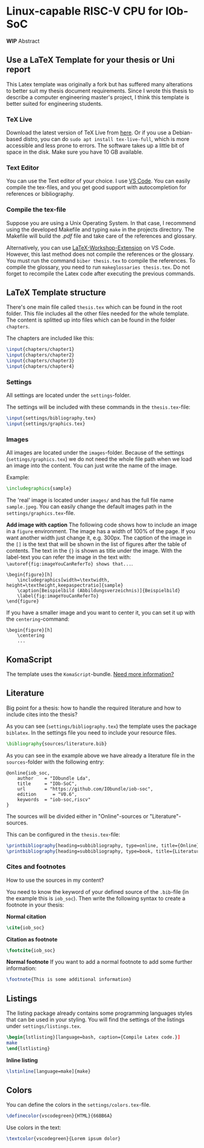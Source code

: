 # Linux-capable RISC-V CPU for IOb-SoC
**WIP** Abstract

## Use a LaTeX Template for your thesis or Uni report
This Latex template was originally a fork but has suffered many alterations to better suit my thesis document requirements. Since I wrote this thesis to describe a computer engineering master's project, I think this template is better suited for engineering students.

### TeX Live
Download the latest version of TeX Live from [here](https://www.tug.org/texlive/).
Or if you use a Debian-based distro, you can do `sudo apt install tex-live-full`, which is more accessible and less prone to errors.
The software takes up a little bit of space in the disk. Make sure you have 10 GB available.

### Text Editor
You can use the Text editor of your choice. I use [VS Code](https://code.visualstudio.com/). You can easily compile the tex-files, and you get good support with autocompletion for references or bibliography.

### Compile the tex-file
Suppose you are using a Unix Operating System. In that case, I recommend using the developed Makefile and typing `make` in the projects directory. The Makefile will build the *.pdf* file and take care of the references and glossary.

Alternatively, you can use [LaTeX-Workshop-Extension](https://marketplace.visualstudio.com/items?itemName=James-Yu.latex-workshop) on VS Code. However, this last method does not compile the references or the glossary. You must run the command `biber thesis.tex` to compile the references. To compile the glossary, you need to run `makeglossaries thesis.tex`. Do not forget to recompile the Latex code after executing the previous commands.

## LaTeX Template structure
There's one main file called `thesis.tex` which can be found in the root folder. This file includes all the other files needed for the whole template. The content is splitted up into files which can be found in the folder `chapters`.

The chapters are included like this:

```tex
\input{chapters/chapter1}
\input{chapters/chapter2}
\input{chapters/chapter3}
\input{chapters/chapter4}
```

### Settings
All settings are located under the `settings`-folder.

The settings will be included with these commands in the `thesis.tex`-file:

```tex
\input{settings/bibliography.tex}
\input{settings/graphics.tex}
```

### Images
All images are located under the `images`-folder. Because of the settings (`settings/graphics.tex`) we do not need the whole file path when we load an image into the content. You can just write the name of the image.

Example:

```tex
\includegraphics{sample}
```

The 'real' image is located under `images/` and has the full file name `sample.jpeg`. You can easily change the default images path in the `settings/graphics.tex`-file.

**Add image with caption**
The following code shows how to include an image in a `figure` environment. The image has a width of 100% of the page. If you want another width just change it, e.g. 300px.
The caption of the image in the `[]` is the text that will be shown in the list of figures after the table of contents. The text in the `{}` is shown as title under the image.
With the label-text you can refer the image in the text with: `\autoref{fig:imageYouCanReferTo} shows that...`.

```
\begin{figure}[h]
    \includegraphics[width=\textwidth, height=\textheight,keepaspectratio]{sample}
    \caption[Beispielbild (Abbildungsverzeichnis)]{Beispielbild}
    \label{fig:imageYouCanReferTo}
\end{figure}
```

If you have a smaller image and you want to center it, you can set it up with the `centering`-command:

```
\begin{figure}[h]
    \centering
    ...
```

## KomaScript
The template uses the `KomaScript`-bundle. [Need more information?](https://www.ctan.org/pkg/koma-script?lang=de)

## Literature
Big point for a thesis: how to handle the required literature and how to include cites into the thesis?

As you can see (`settings/bibliography.tex`) the template uses the package `biblatex`. In the settings file you need to include your resource files.

```tex
\bibliography{sources/literature.bib}
```

As you can see in the example above we have already a literature file in the `sources`-folder with the following entry:

```
@online{iob_soc,
    author    = "IObundle Lda",
    title     = "IOb-SoC",
    url       = "https://github.com/IObundle/iob-soc",
    edition      = "V0.6",
    keywords  = "iob-soc,riscv"
}
```

The sources will be divided either in "Online"-sources or "Literature"-sources.

This can be configured in the `thesis.tex`-file:

```tex
\printbibliography[heading=subbibliography, type=online, title={Online}]
\printbibliography[heading=subbibliography, type=book, title={Literatur}]
```

### Cites and footnotes
How to use the sources in my content?

You need to know the keyword of your defined source of the `.bib`-file (in the example this is `iob_soc`). Then write the following syntax to create a footnote in your thesis:

**Normal citation**

```tex
\cite{iob_soc}
```

**Citation as footnote**

```tex
\footcite{iob_soc}
```

**Normal footnote**
If you want to add a normal footnote to add some further information:

```tex
\footnote{This is some additional information}
```

## Listings
The listing package already contains some programming languages styles that can be used in your styling.
You will find the settings of the listings under `settings/listings.tex`.

```tex
\begin{lstlisting}[language=bash, caption={Compile Latex code.}]
make
\end{lstlisting}
```

**Inline listing**

```tex
\lstinline[language=make]{make}
```

## Colors

You can define the colors in the `settings/colors.tex`-file.

```tex
\definecolor{vscodegreen}{HTML}{66BB6A}
```

Use colors in the text:

```tex
\textcolor{vscodegreen}{Lorem ipsum dolor}
```
